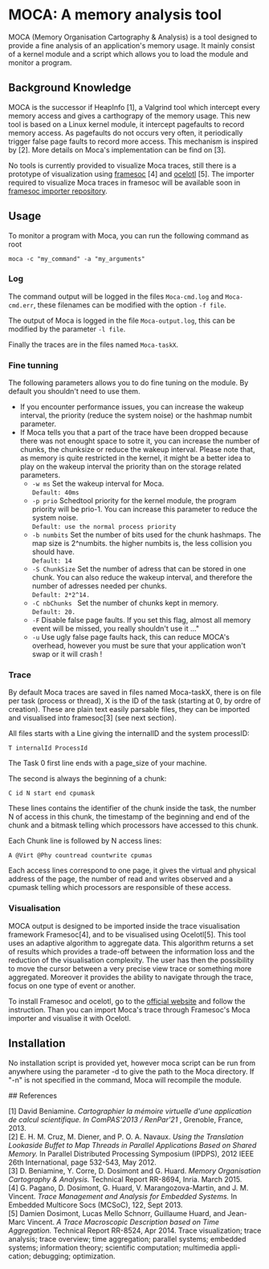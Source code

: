 # MOCA: A memory analysis tool

MOCA (Memory Organisation Cartography & Analysis) is a tool designed to
provide a fine analysis of an application's memory usage. It mainly consist of
a kernel module and a script which allows you to load the module and monitor a
program.


## Background Knowledge

MOCA is the successor if HeapInfo [1], a Valgrind tool which intercept every
memory access and gives a carthograpy of the memory usage. This new tool is
based on a Linux kernel module, it intercept pagefaults to record memory
access. As pagefaults do not occurs very often, it periodically trigger false page faults
to record more access. This mechanism is inspired by [2]. More details on
Moca's implementation can be find on [3].

No tools is currently provided to visualize Moca traces, still there is a
prototype of visualization using
[framesoc](https://github.com/soctrace-inria/framesoc) [4] and
[ocelotl](https://github.com/soctrace-inria/ocelotl) [5]. The
importer required to visualize Moca traces in framesoc will be available soon
in [framesoc importer repository](https://github.com/soctrace-inria/framesoc.importers).

## Usage

To monitor a program with Moca, you can run the following command as root

    moca -c "my_command" -a "my_arguments"


### Log

The command output will be logged in the files <code>Moca-cmd.log</code> and
<code>Moca-cmd.err</code>, these filenames can be modified with the option
<code>-f file</code>.

The output of Moca is logged in the file <code>Moca-output.log</code>, this
can be modified by the parameter <code>-l file</code>.

Finally the traces are in the files named <code>Moca-taskX</code>.

### Fine tunning

The following parameters allows you to do fine tuning on the
module. By default you shouldn't need to use them.

+ If you encounter performance issues, you can increase the wakeup interval,
the priority (reduce the system noise) or the hashmap numbit parameter.
+ If Moca tells you that a part of the trace have been dropped because there
was not enought space to sotre it, you can increase the number of chunks, the
chunksize or reduce the wakeup interval.  Please note that, as memory is quite
restricted in the kernel, it might be a better idea to play on the wakeup
interval the priority than on the storage related parameters.
    + <code>-w ms</code> Set the wakeup interval for Moca.  
    <code>Default: 40ms</code>
    + <code>-p prio</code> Schedtool priority for the kernel module, the
    program priority will be prio-1. You can increase this parameter to reduce
    the system noise.  
    <code>Default: use the normal process priority</code>
    + <code>-b numbits</code>  Set the number of bits used for the chunk
    hashmaps.  The map size is 2^numbits. the higher numbits is, the less
    collision you should have.  
    <code>Default: 14</code>
    + <code>-S ChunkSize</code>  Set the number of adress that can be stored
    in one chunk. You can also reduce the wakeup interval, and therefore the
    number of adresses needed per chunks.  
    <code>Default: 2*2^14.</code>
    + <code>-C nbChunks </code> Set the number of chunks kept in memory.  
    <code>Default: 20.</code>
    + <code>-F</code> Disable false page faults. If you set this flag, almost
    all memory event will be missed, you really shouldn't use it ..."
    + <code>-u</code> Use ugly false page faults hack, this can reduce MOCA's
    overhead, however you must be sure that your application won't swap or it
    will crash !

### Trace

By default Moca traces are saved in files named Moca-taskX, there is on file
per task (process or thread), X is the ID of the task (starting at 0, by ordre
of creation).
These are plain text easily parsable files, they can be imported and
visualised into framesoc[3] (see next section).

All files starts with a Line giving the internalID and the system processID:

    T internalId ProcessId

The Task 0 first line ends with a page_size of your machine.

The second is always the beginning of a chunk:

    C id N start end cpumask

These lines contains the identifier of the chunk inside the task, the number N
of access in this chunk, the timestamp of the beginning and end of the chunk
and a bitmask telling which processors have accessed to this chunk.

Each Chunk line is followed by N access lines:

    A @Virt @Phy countread countwrite cpumas

Each access lines correspond to one page, it gives the virtual and physical
address of the page, the number of read and writes observed and a cpumask
telling which processors are responsible of these access.


### Visualisation


MOCA output is designed to be imported inside the trace visualisation
framework Framesoc[4], and to be visualised using Ocelotl[5]. This tool uses
an adaptive algorithm to aggregate data. This algorithm returns a set of
results which provides a trade-off between the information loss and the
reduction of the visualisation complexity. The user has then the possibility
to move the cursor between a very precise view trace or something more
aggregated. Moreover it provides the ability to navigate through the trace,
focus on one type of event or another.

To install Framesoc and ocelotl, go to the [official
website](http://soctrace-inria.github.io/framesoc/) and follow the
instruction. Than you can import Moca's trace through Framesoc's Moca importer
and visualise it with Ocelotl.


## Installation

No installation script is provided yet, however moca script can be run from
anywhere using the parameter -d to give the path to the Moca directory. If
"-n" is not specified in the command, Moca will recompile the module.


## References

[1] David Beniamine. *Cartographier la mémoire virtuelle d'une application de
calcul scientifique. In ComPAS'2013 / RenPar'21* , Grenoble, France, 2013.  
[2] E. H. M. Cruz, M. Diener, and P. O. A. Navaux. *Using the Translation Lookaside
Buffet to Map Threads in Parallel Applications Based on Shared Memory.* In
Parallel Distributed Processing Symposium (IPDPS), 2012 IEEE 26th
International, page 532-543, May 2012.  
[3] D. Beniamine, Y. Corre, D. Dosimont and G. Huard. *Memory Organisation
Cartography & Analysis.* Technical Report RR-8694, Inria. March 2015.  
[4] G. Pagano, D. Dosimont, G. Huard, V. Marangozova-Martin, and J. M.
Vincent.  *Trace Management and Analysis for Embedded Systems.* In Embedded
Multicore Socs (MCSoC), 122, Sept 2013.  
[5] Damien Dosimont, Lucas Mello Schnorr, Guillaume Huard, and Jean-Marc
Vincent. *A Trace Macroscopic Description based on Time Aggregation.* Technical
Report RR-8524, Apr 2014.  Trace visualization; trace analysis; trace
overview; time aggregation; parallel systems; embedded systems; information
theory; scientific computation; multimedia appli- cation; debugging;
optimization.
